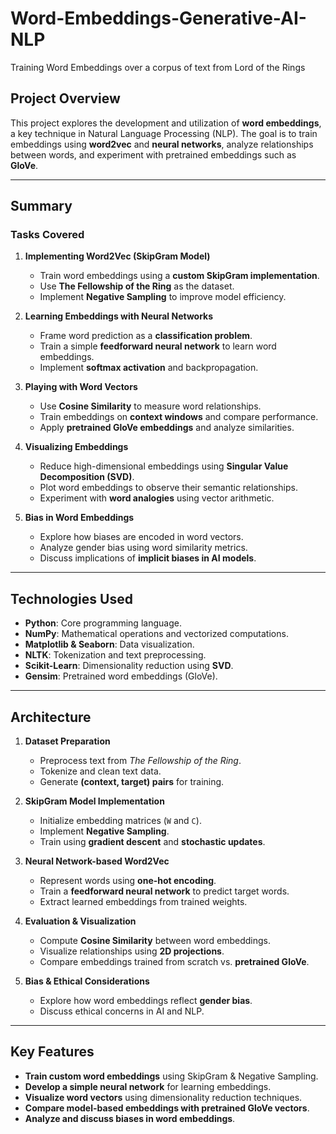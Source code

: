 # Word-Embeddings-Generative-AI-NLP
Training Word Embeddings over a corpus of text from Lord of the Rings


## **Project Overview**
This project explores the development and utilization of **word embeddings**, a key technique in Natural Language Processing (NLP). The goal is to train embeddings using **word2vec** and **neural networks**, analyze relationships between words, and experiment with pretrained embeddings such as **GloVe**.

---

## **Summary**
### **Tasks Covered**
1. **Implementing Word2Vec (SkipGram Model)**
   - Train word embeddings using a **custom SkipGram implementation**.
   - Use **The Fellowship of the Ring** as the dataset.
   - Implement **Negative Sampling** to improve model efficiency.

2. **Learning Embeddings with Neural Networks**
   - Frame word prediction as a **classification problem**.
   - Train a simple **feedforward neural network** to learn word embeddings.
   - Implement **softmax activation** and backpropagation.

3. **Playing with Word Vectors**
   - Use **Cosine Similarity** to measure word relationships.
   - Train embeddings on **context windows** and compare performance.
   - Apply **pretrained GloVe embeddings** and analyze similarities.

4. **Visualizing Embeddings**
   - Reduce high-dimensional embeddings using **Singular Value Decomposition (SVD)**.
   - Plot word embeddings to observe their semantic relationships.
   - Experiment with **word analogies** using vector arithmetic.

5. **Bias in Word Embeddings**
   - Explore how biases are encoded in word vectors.
   - Analyze gender bias using word similarity metrics.
   - Discuss implications of **implicit biases in AI models**.

---

## **Technologies Used**
- **Python**: Core programming language.
- **NumPy**: Mathematical operations and vectorized computations.
- **Matplotlib & Seaborn**: Data visualization.
- **NLTK**: Tokenization and text preprocessing.
- **Scikit-Learn**: Dimensionality reduction using **SVD**.
- **Gensim**: Pretrained word embeddings (GloVe).

---

## **Architecture**
1. **Dataset Preparation**
   - Preprocess text from *The Fellowship of the Ring*.
   - Tokenize and clean text data.
   - Generate **(context, target) pairs** for training.

2. **SkipGram Model Implementation**
   - Initialize embedding matrices (`W` and `C`).
   - Implement **Negative Sampling**.
   - Train using **gradient descent** and **stochastic updates**.

3. **Neural Network-based Word2Vec**
   - Represent words using **one-hot encoding**.
   - Train a **feedforward neural network** to predict target words.
   - Extract learned embeddings from trained weights.

4. **Evaluation & Visualization**
   - Compute **Cosine Similarity** between word embeddings.
   - Visualize relationships using **2D projections**.
   - Compare embeddings trained from scratch vs. **pretrained GloVe**.

5. **Bias & Ethical Considerations**
   - Explore how word embeddings reflect **gender bias**.
   - Discuss ethical concerns in AI and NLP.

---


## **Key Features**
- **Train custom word embeddings** using SkipGram & Negative Sampling.
- **Develop a simple neural network** for learning embeddings.
- **Visualize word vectors** using dimensionality reduction techniques.
- **Compare model-based embeddings with pretrained GloVe vectors**.
- **Analyze and discuss biases in word embeddings**.



